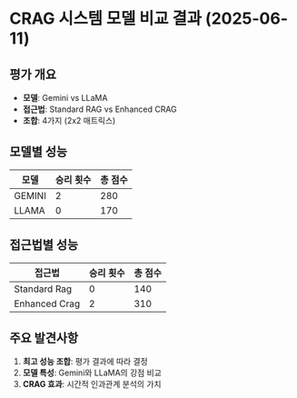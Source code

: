 # CRAG 시스템 모델 비교 결과 (2025-06-11)

## 평가 개요

- **모델**: Gemini vs LLaMA
- **접근법**: Standard RAG vs Enhanced CRAG
- **조합**: 4가지 (2x2 매트릭스)


## 모델별 성능

| 모델 | 승리 횟수 | 총 점수 |
|------|----------|---------|
| GEMINI | 2 | 280 |
| LLAMA | 0 | 170 |

## 접근법별 성능

| 접근법 | 승리 횟수 | 총 점수 |
|--------|----------|---------|
| Standard Rag | 0 | 140 |
| Enhanced Crag | 2 | 310 |

## 주요 발견사항

1. **최고 성능 조합**: 평가 결과에 따라 결정
2. **모델 특성**: Gemini와 LLaMA의 강점 비교
3. **CRAG 효과**: 시간적 인과관계 분석의 가치